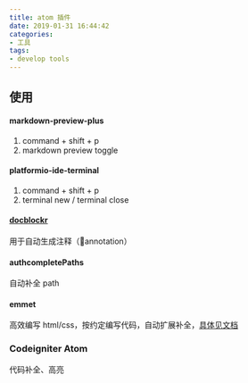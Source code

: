 ```yaml
---
title: atom 插件
date: 2019-01-31 16:44:42
categories:
- 工具
tags:
- develop tools
---
```


## 使用

#### markdown-preview-plus
1. command + shift + p
2. markdown preview toggle

#### platformio-ide-terminal
1. command + shift + p
2. terminal new / terminal close

#### [docblockr](https://atom.io/packages/docblockr)
用于自动生成注释（annotation）

#### authcompletePaths
自动补全 path
<!-- more -->

#### emmet
高效编写 html/css，按约定编写代码，自动扩展补全，[具体见文档](https://emmet.io/)

### Codeigniter Atom
代码补全、高亮

